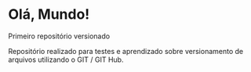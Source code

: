 # Olá, Mundo!
 Primeiro repositório versionado

Repositório realizado para testes e aprendizado sobre versionamento de arquivos utilizando o GIT / GIT Hub. 
